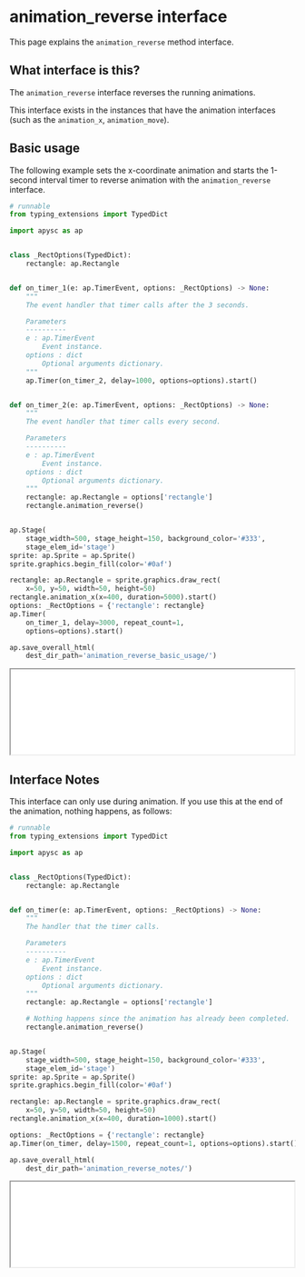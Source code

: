 # animation_reverse interface

This page explains the `animation_reverse` method interface.

## What interface is this?

The `animation_reverse` interface reverses the running animations.

This interface exists in the instances that have the animation interfaces (such as the `animation_x`\, `animation_move`).

## Basic usage

The following example sets the x-coordinate animation and starts the 1-second interval timer to reverse animation with the `animation_reverse` interface.

```py
# runnable
from typing_extensions import TypedDict

import apysc as ap


class _RectOptions(TypedDict):
    rectangle: ap.Rectangle


def on_timer_1(e: ap.TimerEvent, options: _RectOptions) -> None:
    """
    The event handler that timer calls after the 3 seconds.

    Parameters
    ----------
    e : ap.TimerEvent
        Event instance.
    options : dict
        Optional arguments dictionary.
    """
    ap.Timer(on_timer_2, delay=1000, options=options).start()


def on_timer_2(e: ap.TimerEvent, options: _RectOptions) -> None:
    """
    The event handler that timer calls every second.

    Parameters
    ----------
    e : ap.TimerEvent
        Event instance.
    options : dict
        Optional arguments dictionary.
    """
    rectangle: ap.Rectangle = options['rectangle']
    rectangle.animation_reverse()


ap.Stage(
    stage_width=500, stage_height=150, background_color='#333',
    stage_elem_id='stage')
sprite: ap.Sprite = ap.Sprite()
sprite.graphics.begin_fill(color='#0af')

rectangle: ap.Rectangle = sprite.graphics.draw_rect(
    x=50, y=50, width=50, height=50)
rectangle.animation_x(x=400, duration=5000).start()
options: _RectOptions = {'rectangle': rectangle}
ap.Timer(
    on_timer_1, delay=3000, repeat_count=1,
    options=options).start()

ap.save_overall_html(
    dest_dir_path='animation_reverse_basic_usage/')
```

<iframe src="static/animation_reverse_basic_usage/index.html" width="500" height="150"></iframe>

## Interface Notes

This interface can only use during animation. If you use this at the end of the animation, nothing happens, as follows:

```py
# runnable
from typing_extensions import TypedDict

import apysc as ap


class _RectOptions(TypedDict):
    rectangle: ap.Rectangle


def on_timer(e: ap.TimerEvent, options: _RectOptions) -> None:
    """
    The handler that the timer calls.

    Parameters
    ----------
    e : ap.TimerEvent
        Event instance.
    options : dict
        Optional arguments dictionary.
    """
    rectangle: ap.Rectangle = options['rectangle']

    # Nothing happens since the animation has already been completed.
    rectangle.animation_reverse()


ap.Stage(
    stage_width=500, stage_height=150, background_color='#333',
    stage_elem_id='stage')
sprite: ap.Sprite = ap.Sprite()
sprite.graphics.begin_fill(color='#0af')

rectangle: ap.Rectangle = sprite.graphics.draw_rect(
    x=50, y=50, width=50, height=50)
rectangle.animation_x(x=400, duration=1000).start()

options: _RectOptions = {'rectangle': rectangle}
ap.Timer(on_timer, delay=1500, repeat_count=1, options=options).start()

ap.save_overall_html(
    dest_dir_path='animation_reverse_notes/')
```

<iframe src="static/animation_reverse_notes/index.html" width="500" height="150"></iframe>
